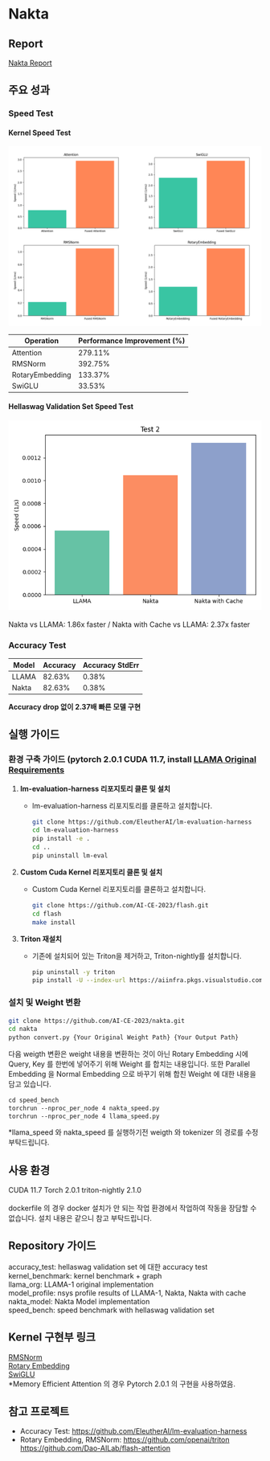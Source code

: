 # Nakta
## Report
[Nakta Report](https://docs.google.com/document/d/12GCXtvHYw39m9fDLZdi5omF9eA2fgiUp4G7XDLnLyVA/edit?usp=sharing)
## 주요 성과
### Speed Test
#### Kernel Speed Test
![Kernel Speed](./kernels.png)

| Operation          | Performance Improvement (%) |
|--------------------|----------------------------|
| Attention          | 279.11%                    |
| RMSNorm            | 392.75%                    |
| RotaryEmbedding    | 133.37%                    |
| SwiGLU             | 33.53%                     |

#### Hellaswag Validation Set Speed Test
![Validation Speed](./speed.png)  
<br/>
Nakta vs LLAMA: 1.86x faster / Nakta with Cache vs LLAMA: 2.37x faster
### Accuracy Test
| Model  | Accuracy | Accuracy StdErr |
|--------|---------|-----------------|
| LLAMA  | 82.63%  | 0.38%           |
| Nakta  | 82.63%  | 0.38%           |

**Accuracy drop 없이 2.37배 빠른 모델 구현**
## 실행 가이드
### 환경 구축 가이드 (pytorch 2.0.1 CUDA 11.7, install [LLAMA Original Requirements](https://github.com/facebookresearch/llama/blob/llama_v1/requirements.txt)

1. **lm-evaluation-harness 리포지토리 클론 및 설치**
   - lm-evaluation-harness 리포지토리를 클론하고 설치합니다.
     ```bash
     git clone https://github.com/EleutherAI/lm-evaluation-harness 
     cd lm-evaluation-harness 
     pip install -e . 
     cd ..
     pip uninstall lm-eval
     ```

2. **Custom Cuda Kernel 리포지토리 클론 및 설치**
   - Custom Cuda Kernel 리포지토리를 클론하고 설치합니다.
     ```bash
     git clone https://github.com/AI-CE-2023/flash.git 
     cd flash 
     make install
     ```
     
3. **Triton 재설치**
   - 기존에 설치되어 있는 Triton을 제거하고, Triton-nightly를 설치합니다.
     ```bash
     pip uninstall -y triton 
     pip install -U --index-url https://aiinfra.pkgs.visualstudio.com/PublicPackages/_packaging/Triton-Nightly/pypi/simple/ triton-nightly
     ```  
### 설치 및 Weight 변환
```bash
git clone https://github.com/AI-CE-2023/nakta.git 
cd nakta 
python convert.py {Your Original Weight Path} {Your Output Path}
```  
 다음 weigth 변환은 weight 내용을 변환하는 것이 아닌 Rotary Embedding 시에 Query, Key 를 한번에 넣어주기 위해 Weight 를 합치는 내용입니다. 또한 Parallel Embedding 을 Normal Embedding 으로 바꾸기 위해 합친 Weight 에 대한 내용을 담고 있습니다.  
```
cd speed_bench
torchrun --nproc_per_node 4 nakta_speed.py 
torchrun --nproc_per_node 4 llama_speed.py
```
*llama_speed 와 nakta_speed 를 실행하기전 weigth 와 tokenizer 의 경로를 수정 부탁드립니다.
## 사용 환경
CUDA 11.7 Torch 2.0.1 triton-nightly 2.1.0  
<br/>
dockerfile 의 경우 docker 설치가 안 되는 작업 환경에서 작업하여 작동을 장담할 수 없습니다. 설치 내용은 같으니 참고 부탁드립니다.
## Repository 가이드  
accuracy_test: hellaswag validation set 에 대한 accuracy test  
kernel_benchmark: kernel benchmark + graph  
llama_org: LLAMA-1 original implementation  
model_profile:  nsys profile results of LLAMA-1, Nakta, Nakta with cache  
nakta_model: Nakta Model implementation  
speed_bench: speed benchmark with hellaswag validation set  

## Kernel 구현부 링크
[RMSNorm](https://github.com/AI-CE-2023/nakta/blob/main/nakta_model/kernel/Norm/RmsNorm.py)   
[Rotary Embedding](https://github.com/AI-CE-2023/nakta/blob/main/nakta_model/kernel/Emb/Rotary/rotary.py)   
[SwiGLU](https://github.com/AI-CE-2023/flash/blob/main/csrc/flash_attn/activation_kernel.cu)  
*Memory Efficient Attention 의 경우 Pytorch 2.0.1 의 구현을 사용하였음.

## 참고 프로젝트 
  - Accuracy Test: https://github.com/EleutherAI/lm-evaluation-harness
  - Rotary Embedding, RMSNorm: https://github.com/openai/triton https://github.com/Dao-AILab/flash-attention
  
